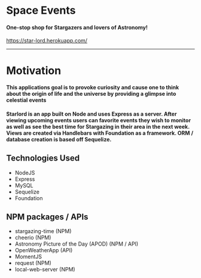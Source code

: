 # Space Events

#### One-stop shop for Stargazers and lovers of Astronomy!

https://star-lord.herokuapp.com/

---

# Motivation

#### This applications goal is to provoke curiosity and cause one to think about the origin of life and the universe by providing a glimpse into celestial events

#### Starlord is an app built on Node and uses Express as a server. After viewing upcoming events users can favorite events they wish to monitor as well as see the best time for Stargazing in their area in the next week. Views are created via Handlebars with Foundation as a framework. ORM / database creation is based off Sequelize.

## Technologies Used
* NodeJS
* Express
* MySQL
* Sequelize
* Foundation

## NPM packages / APIs
* stargazing-time (NPM)
* cheerio (NPM)
* Astronomy Picture of the Day (APOD) (NPM / API)
* OpenWeatherApp (API)
* MomentJS
* request (NPM)
* local-web-server (NPM)
